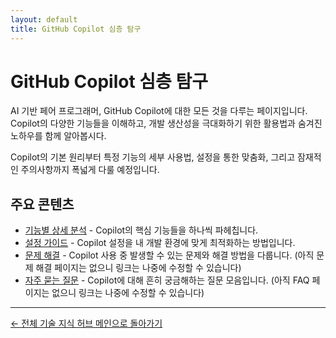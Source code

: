 ```yaml
---
layout: default
title: GitHub Copilot 심층 탐구
---
```


# GitHub Copilot 심층 탐구

AI 기반 페어 프로그래머, GitHub Copilot에 대한 모든 것을 다루는 페이지입니다. Copilot의 다양한 기능들을 이해하고, 개발 생산성을 극대화하기 위한 활용법과 숨겨진 노하우를 함께 알아봅시다.

Copilot의 기본 원리부터 특정 기능의 세부 사용법, 설정을 통한 맞춤화, 그리고 잠재적인 주의사항까지 폭넓게 다룰 예정입니다.

## 주요 콘텐츠

* [기능별 상세 분석](./features/) - Copilot의 핵심 기능들을 하나씩 파헤칩니다.
* [설정 가이드](./settings/) - Copilot 설정을 내 개발 환경에 맞게 최적화하는 방법입니다.
* [문제 해결](./../troubleshooting.md) - Copilot 사용 중 발생할 수 있는 문제와 해결 방법을 다룹니다. (아직 문제 해결 페이지는 없으니 링크는 나중에 수정할 수 있습니다)
* [자주 묻는 질문](./../faq.md) - Copilot에 대해 흔히 궁금해하는 질문 모음입니다. (아직 FAQ 페이지는 없으니 링크는 나중에 수정할 수 있습니다)

---

[← 전체 기술 지식 허브 메인으로 돌아가기](../index.md)